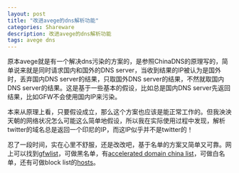 ```yaml
---
layout: post
title: "改进avege的dns解析功能"
categories: Shareware
description: 改进avege的dns解析功能
tags: avege dns
---
```

原本avege就是有一个解决dns污染的方案的，是参照ChinaDNS的原理写的，简单说来就是同时请求国内和国外的DNS server，当收到结果的IP被认为是国外时，丢弃国内DNS server的结果，只取国外DNS server的结果，不然就取国内DNS server的结果。这是基于一些基本的假设，比如总是国内DNS server先返回结果，比如GFW不会使用国内IP来污染。

本来从原理上看，只要假设成立，那么这个方案也应该是能正常工作的。但我泱泱天朝的网络状况怎么可能这么简单地假设，所以我在实际使用过程中发现，解析twitter的域名总是返回一个印尼的IP，而这IP似乎并不是twitter的！

忍了一段时间，实在心里不舒服，还是改改吧，基于名单的方案又简单又可靠。网上可以找到[gfwlist](https://raw.githubusercontent.com/gfwlist/gfwlist/master/gfwlist.txt)，可做黑名单，有[accelerated domain china list](https://raw.githubusercontent.com/felixonmars/dnsmasq-china-list/master/accelerated-domains.china.conf)，可做白名单，还有可做block list的[hosts](https://raw.githubusercontent.com/vokins/simpleu/master/hosts)。
